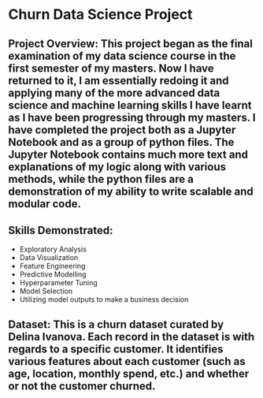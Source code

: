 # Churn Data Science Project

## Project Overview: This project began as the final examination of my data science course in the first semester of my masters. Now I have returned to it, I am essentially redoing it and applying many of the more advanced data science and machine learning skills I have learnt as I have been progressing through my masters. I have completed the project both as a Jupyter Notebook and as a group of python files. The Jupyter Notebook contains much more text and explanations of my logic along with various methods, while the python files are a demonstration of my ability to write scalable and modular code.

## Skills Demonstrated:
* Exploratory Analysis
* Data Visualization
* Feature Engineering
* Predictive Modelling
* Hyperparameter Tuning
* Model Selection
* Utilizing model outputs to make a business decision

## Dataset: This is a churn dataset curated by Delina Ivanova. Each record in the dataset is with regards to a specific customer. It identifies various features about each customer (such as age, location, monthly spend, etc.) and whether or not the customer churned.
